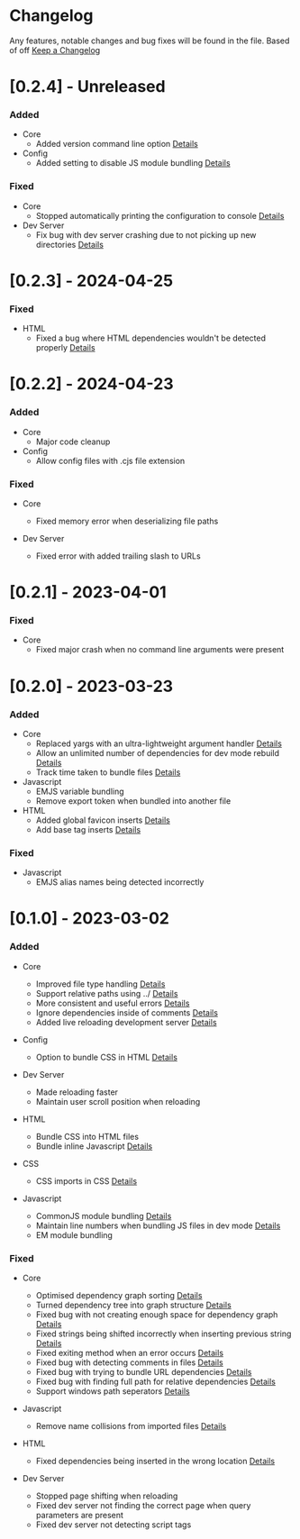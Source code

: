# Changelog

Any features, notable changes and bug fixes will be found in the file.
Based of off [Keep a Changelog](http://keepachangelog.com/en/1.0.0/)

# [0.2.4] - Unreleased

### Added

-   Core
    -   Added version command line option [Details](https://github.com/redstarbird/arrowpack/commit/a5637be2d13e917e96646b7a5ad463ea24319964)
-   Config
    -   Added setting to disable JS module bundling [Details](https://github.com/redstarbird/arrowpack/commit/0664c99dd3a328581d8ceb5af7dbaee3f82e424c)

### Fixed

-   Core
    -   Stopped automatically printing the configuration to console [Details](https://github.com/redstarbird/arrowpack/commit/577c60ddc39e6229f1911a4ea149185b12c4b70b)
-   Dev Server
    -   Fix bug with dev server crashing due to not picking up new directories [Details](https://github.com/redstarbird/arrowpack/commit/0252f72ab0935e16a02e4ec15027844eb6c670c3)

# [0.2.3] - 2024-04-25

### Fixed

-   HTML
    -   Fixed a bug where HTML dependencies wouldn't be detected properly [Details](https://github.com/redstarbird/arrowpack/commit/8c865417cc0cd4a5d58e658eb1276a76142b0e86)

# [0.2.2] - 2024-04-23

### Added

-   Core
    -   Major code cleanup
-   Config
    -   Allow config files with .cjs file extension

### Fixed

-   Core

    -   Fixed memory error when deserializing file paths

-   Dev Server
    -   Fixed error with added trailing slash to URLs

# [0.2.1] - 2023-04-01

### Fixed

-   Core
    -   Fixed major crash when no command line arguments were present

# [0.2.0] - 2023-03-23

### Added

-   Core
    -   Replaced yargs with an ultra-lightweight argument handler [Details](https://github.com/redstarbird/arrowpack/commit/a4bbd1d30fd28ad7d8c3fc45d4b5a375ed1e1e29)
    -   Allow an unlimited number of dependencies for dev mode rebuild [Details](https://github.com/redstarbird/arrowpack/commit/74e18c11e15d0a7c484893ef3a442a148b470c47)
    -   Track time taken to bundle files [Details](https://github.com/redstarbird/arrowpack/commit/12d66962ee9971af53184084577df63160e28569)
-   Javascript
    -   EMJS variable bundling
    -   Remove export token when bundled into another file
-   HTML
    -   Added global favicon inserts [Details](https://github.com/redstarbird/arrowpack/commit/8ace2ddc09a78d8cbc28d93ef009bda94828c3c7)
    -   Add base tag inserts [Details](https://github.com/redstarbird/arrowpack/commit/8ace2ddc09a78d8cbc28d93ef009bda94828c3c7)

### Fixed

-   Javascript
    -   EMJS alias names being detected incorrectly

# [0.1.0] - 2023-03-02

### Added

-   Core

    -   Improved file type handling [Details](https://github.com/redstarbird/arrowpack/commit/d57d5b47690fff276c8c511b9490843ea5a89bb9)
    -   Support relative paths using ../ [Details](https://github.com/redstarbird/arrowpack/commit/e51013459316e7c51c7d379944d1abc3ced814d1)
    -   More consistent and useful errors [Details](https://github.com/redstarbird/arrowpack/commit/4baa8790a976eed50c361e27169944552bbb50b1)
    -   Ignore dependencies inside of comments [Details](https://github.com/redstarbird/arrowpack/commit/d422d3d9fbea29c78fe8de2a3e34e6ab9b5f742e)
    -   Added live reloading development server [Details](https://github.com/redstarbird/arrowpack/commit/c426bbafe79df9c241845782c5c350c2b56201b8)

-   Config

    -   Option to bundle CSS in HTML [Details](https://github.com/redstarbird/arrowpack/commit/4eb6a186bda3b00d5944697e3040c0c3c1df06c2)

-   Dev Server

    -   Made reloading faster
    -   Maintain user scroll position when reloading

-   HTML
    -   Bundle CSS into HTML files
    -   Bundle inline Javascript [Details](https://github.com/redstarbird/arrowpack/commit/660844d6a6e3d46d5f27137dc24c99f2663fb2f2)
-   CSS
    -   CSS imports in CSS [Details](https://github.com/redstarbird/arrowpack/commit/4d9abd6078ce3dd97109b583f0de4b8b0d3e5f01)
-   Javascript
    -   CommonJS module bundling [Details](https://github.com/redstarbird/arrowpack/commit/c275b41be12fcbb10e3b25a4919dfdfdc713ce78)
    -   Maintain line numbers when bundling JS files in dev mode [Details](https://github.com/redstarbird/arrowpack/commit/7e1124de3df96bc9a8d3ab4635680796f6e74c4c)
    -   EM module bundling

### Fixed

-   Core

    -   Optimised dependency graph sorting [Details](https://github.com/redstarbird/arrowpack/commit/6f336adcf38b87de6394f06bcc59a3c664aff3aa)
    -   Turned dependency tree into graph structure [Details](https://github.com/redstarbird/arrowpack/commit/aa731c88b126e20c7f5d1481b9e737195094b7f8)
    -   Fixed bug with not creating enough space for dependency graph [Details](https://github.com/redstarbird/arrowpack/commit/0ab2fc5181a1870cdbab32d7e0147f667b62abe1)
    -   Fixed strings being shifted incorrectly when inserting previous string [Details](https://github.com/redstarbird/arrowpack/commit/9526c0e4200731cfa1f5b2f4015b9dacad567a48)
    -   Fixed exiting method when an error occurs [Details](https://github.com/redstarbird/arrowpack/commit/f8d6f8614058f3e3a354ddd3ce6cb216485c01ea)
    -   Fixed bug with detecting comments in files [Details](https://github.com/redstarbird/arrowpack/commit/48ecc54b796e51f909e3d664d0270a65dbf68ed4)
    -   Fixed bug with trying to bundle URL dependencies [Details](https://github.com/redstarbird/arrowpack/commit/63fe274925518e2e903cf2703c04bc7828ddbce7)
    -   Fixed bug with finding full path for relative dependencies [Details](https://github.com/redstarbird/arrowpack/commit/928a5ae78353876e793db400c58a31ded878b216)
    -   Support windows path seperators [Details](https://github.com/redstarbird/arrowpack/commit/00573c0acde9c4acdfc2a9380cde2e2a9b5ff516)

-   Javascript

    -   Remove name collisions from imported files [Details](https://github.com/redstarbird/arrowpack/commit/deb1f4acb7380c75e9a9726e5f88fa89372c5bee)

-   HTML
    -   Fixed dependencies being inserted in the wrong location [Details](https://github.com/redstarbird/arrowpack/commit/f70b97990e4059bc6923633fb1a7f267844b8840)
-   Dev Server
    -   Stopped page shifting when reloading
    -   Fixed dev server not finding the correct page when query parameters are present
    -   Fixed dev server not detecting script tags
